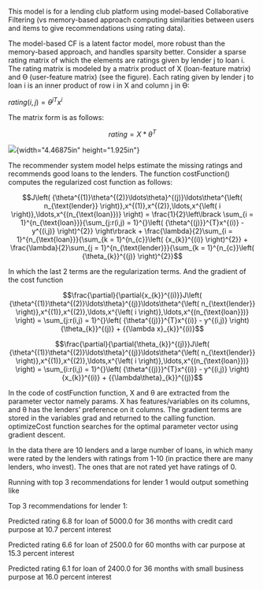This model is for a lending club platform using model-based Collaborative Filtering 
(vs memory-based approach computing similarities between users and items to give 
recommendations using rating data).

The model-based CF is a latent factor model, more robust than the
memory-based approach, and handles sparsity better. Consider a sparse
rating matrix of which the elements are ratings given by lender j to
loan i. The rating matrix is modeled by a matrix product of X
(loan-feature matrix) and Ө (user-feature matrix) (see the figure). Each
rating given by lender j to loan i is an inner product of row i in X and
column j in Ө:

${rating(i,j) = \theta^{j}}^{T}x^{i}$

The matrix form is as follows:

$$rating = X*\theta^{T}$$

![](media/image1.png){width="4.46875in" height="1.925in"}

The recommender system model helps estimate the missing ratings and
recommends good loans to the lenders. The function costFunction()
computes the regularized cost function as follows:

$$J\left( {\theta^{(1)}\theta^{(2)}\ldots\theta}^{(j)}\ldots\theta^{\left( n_{\text{lender}} \right)},x^{(1)},x^{(2)},\ldots,x^{\left( i \right)},\ldots,x^{(n_{\text{loan}})} \right) = \frac{1}{2}\left\lbrack \sum_{i = 1}^{n_{\text{loan}}}{\sum_{j:r(i,j) = 1}^{}\left( {\theta^{(j)}}^{T}x^{(i)} - y^{(i,j)} \right)^{2}} \right\rbrack + \frac{\lambda}{2}\sum_{i = 1}^{n_{\text{loan}}}{\sum_{k = 1}^{n_{c}}\left( {x_{k}}^{(i)} \right)^{2}} + \frac{\lambda}{2}\sum_{j = 1}^{n_{\text{lender}}}{\sum_{k = 1}^{n_{c}}\left( {\theta_{k}}^{(j)} \right)^{2}}$$

In which the last 2 terms are the regularization terms. And the gradient
of the cost function

$$\frac{\partial}{\partial{x_{k}}^{(i)}}J\left( {\theta^{(1)}\theta^{(2)}\ldots\theta}^{(j)}\ldots\theta^{\left( n_{\text{lender}} \right)},x^{(1)},x^{(2)},\ldots,x^{\left( i \right)},\ldots,x^{(n_{\text{loan}})} \right) = \sum_{j:r(i,j) = 1}^{}\left( {\theta^{(j)}}^{T}x^{(i)} - y^{(i,j)} \right){\theta_{k}}^{(j)} + {{\lambda x}_{k}}^{(i)}$$

$$\frac{\partial}{\partial{\theta_{k}}^{(j)}}J\left( {\theta^{(1)}\theta^{(2)}\ldots\theta}^{(j)}\ldots\theta^{\left( n_{\text{lender}} \right)},x^{(1)},x^{(2)},\ldots,x^{\left( i \right)},\ldots,x^{(n_{\text{loan}})} \right) = \sum_{i:r(i,j) = 1}^{}\left( {\theta^{(j)}}^{T}x^{(i)} - y^{(i,j)} \right){x_{k}}^{(i)} + {{\lambda\theta}_{k}}^{(j)}$$

In the code of costFunction function, X and θ are extracted from the
parameter vector namely params. X has features/variables on its columns,
and θ has the lenders’ preference on it columns. The gradient terms are
stored in the variables grad and returned to the calling function. optimizeCost 
function searches for the optimal parameter vector
using gradient descent.

In the data there are 10 lenders and a large number of loans, in which
many were rated by the lenders with ratings from 1-10 (in practice there
are many lenders, who invest). The ones that are not rated yet have
ratings of 0.

Running with top 3 recommendations for lender 1 would output something
like

Top 3 recommendations for lender 1:

Predicted rating 6.8 for loan of 5000.0 for 36 months with credit card
purpose at 10.7 percent interest

Predicted rating 6.6 for loan of 2500.0 for 60 months with car purpose
at 15.3 percent interest

Predicted rating 6.1 for loan of 2400.0 for 36 months with small
business purpose at 16.0 percent interest
